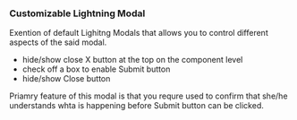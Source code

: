 ### Customizable Lightning Modal

Exention of default Lighitng Modals that allows you to control different aspects of the said modal.

- hide/show  close X button at the top on the component level
- check off a box to enable Submit button
- hide/show Close button

Priamry feature of this modal is that you requre used to confirm that she/he understands whta is happening before Submit button can be clicked.
